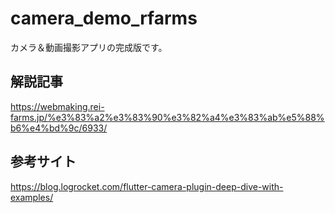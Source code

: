 # camera_demo_rfarms
カメラ＆動画撮影アプリの完成版です。

## 解説記事
https://webmaking.rei-farms.jp/%e3%83%a2%e3%83%90%e3%82%a4%e3%83%ab%e5%88%b6%e4%bd%9c/6933/  
  
## 参考サイト
https://blog.logrocket.com/flutter-camera-plugin-deep-dive-with-examples/  
  
